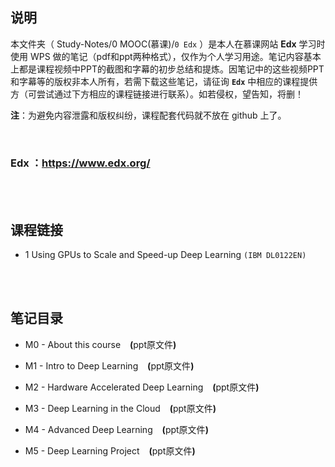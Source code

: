 ## 说明
本文件夹（ Study-Notes/0 MOOC(慕课)/`0 Edx` ）是本人在慕课网站 **Edx** 学习时使用 WPS 做的笔记（pdf和ppt两种格式），仅作为个人学习用途。笔记内容基本上都是课程视频中PPT的截图和字幕的初步总结和提炼。因笔记中的这些视频PPT和字幕等的版权非本人所有，若需下载这些笔记，请征询 **`Edx`** 中相应的课程提供方（可尝试通过下方相应的课程链接进行联系）。如若侵权，望告知，将删！

**注**：为避免内容泄露和版权纠纷，课程配套代码就不放在 github 上了。

<br>

### Edx ：https://www.edx.org/

<br>
<br>


## 课程链接
* 1 <a href="https://www.edx.org/course/using-gpus-to-scale-and-speed-up-deep-learning" style="text-decoration:none">Using GPUs to Scale and Speed-up Deep Learning</a> `(IBM DL0122EN)`

<br>
<br>


## 笔记目录
* <a href="https://abrachan.github.io/Study-Notes/0 MOOC(慕课)/0 Edx/1 Using GPUs to Scale and Speed-up Deep Learning (IBM DL0122EN)/M0 -  About this course.pdf" style="text-decoration:none">M0 -  About this course</a> &ensp; **(**<a href="https://kdocs.cn/l/coGamz0kqKDu" style="text-decoration:none">ppt原文件</a>**)**

* <a href="https://abrachan.github.io/Study-Notes/0 MOOC(慕课)/0 Edx/1 Using GPUs to Scale and Speed-up Deep Learning (IBM DL0122EN)/M1 -  Intro to Deep Learning.pdf" style="text-decoration:none">M1 -  Intro to Deep Learning</a> &ensp; **(**<a href="https://kdocs.cn/l/ccoKm61Pf3Bh" style="text-decoration:none">ppt原文件</a>**)**

* <a href="https://abrachan.github.io/Study-Notes/0 MOOC(慕课)/0 Edx/1 Using GPUs to Scale and Speed-up Deep Learning (IBM DL0122EN)/M2 -  Hardware Accelerated Deep Learning.pdf" style="text-decoration:none">M2 -  Hardware Accelerated Deep Learning</a> &ensp; **(**<a href="https://kdocs.cn/l/ccZ2UOmFGgje" style="text-decoration:none">ppt原文件</a>**)**

* <a href="https://abrachan.github.io/Study-Notes/0 MOOC(慕课)/0 Edx/1 Using GPUs to Scale and Speed-up Deep Learning (IBM DL0122EN)/M3 -  Deep Learning in the Cloud.pdf" style="text-decoration:none">M3 -  Deep Learning in the Cloud</a> &ensp; **(**<a href="https://kdocs.cn/l/crL5cxMFdNq6" style="text-decoration:none">ppt原文件</a>**)**

* <a href="https://abrachan.github.io/Study-Notes/0 MOOC(慕课)/0 Edx/1 Using GPUs to Scale and Speed-up Deep Learning (IBM DL0122EN)/M4 -  Advanced Deep Learning.pdf" style="text-decoration:none">M4 -  Advanced Deep Learning</a> &ensp; **(**<a href="https://kdocs.cn/l/cbjaIEL5UXJ5" style="text-decoration:none">ppt原文件</a>**)**

* <a href="https://abrachan.github.io/Study-Notes/0 MOOC(慕课)/0 Edx/1 Using GPUs to Scale and Speed-up Deep Learning (IBM DL0122EN)/M5 -  Deep Learning Project .pdf" style="text-decoration:none">M5 -  Deep Learning Project </a> &ensp; **(**<a href="https://kdocs.cn/l/chbracbpadBQ" style="text-decoration:none">ppt原文件</a>**)**
